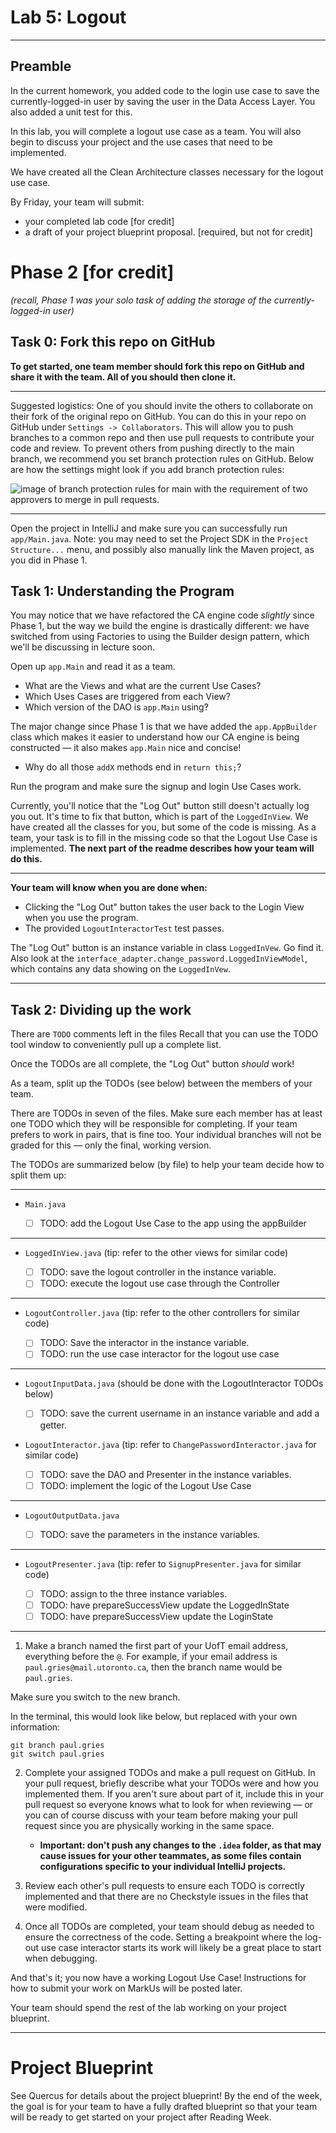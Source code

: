 # Lab 5: Logout
---
## Preamble

In the current homework, you added code to the login use case to save the currently-logged-in
user by saving the user in the Data Access Layer. You also added a unit test for this.

In this lab, you will complete a logout use case as a team. You will also begin to discuss your project
and the use cases that need to be implemented. 

We have created all the Clean Architecture classes necessary for the logout use case.

By Friday, your team will submit:
- your completed lab code [for credit]
- a draft of your project blueprint proposal. [required, but not for credit]

# Phase 2 [for credit]
_(recall, Phase 1 was your solo task of adding the storage of the currently-logged-in user)_

## Task 0: Fork this repo on GitHub
**To get started, one team member should fork this repo on GitHub and share it with the team. 
All of you should then clone it.**

* * *

Suggested logistics: One of you should invite the others to collaborate on their fork of the
original repo on GitHub. You can do this in your repo on GitHub under `Settings -> Collaborators`.
This will allow you to push branches to a common repo and then use pull requests to contribute
your code and review. To prevent others from pushing directly to the main branch,
we recommend you set branch protection rules on GitHub. Below are how the settings might look if you
add branch protection rules:

![image of branch protection rules for main with the
requirement of two approvers to merge in pull requests.
](images/branch_protection_rules.png)

* * *

Open the project in IntelliJ and make sure you can successfully run `app/Main.java`.
Note: you may need to set the Project SDK in the `Project Structure...` menu, and possibly
also manually link the Maven project, as you did in Phase 1.

## Task 1: Understanding the Program

You may notice that we have refactored the CA engine code _slightly_ since Phase 1, but the
way we build the engine is drastically different: we have switched from using Factories to
using the Builder design pattern, which we'll be discussing in lecture soon. 

Open up `app.Main` and read it as a team.
- What are the Views and what are the current Use Cases?
- Which Uses Cases are triggered from each View?
- Which version of the DAO is `app.Main` using?

The major change since Phase 1 is that we have added the `app.AppBuilder` class which makes
it easier to understand how our CA engine is being constructed — it also makes `app.Main` nice and concise!
- Why do all those `addX` methods end in `return this;`? 

Run the program and make sure the signup and login Use Cases work.

Currently, you'll notice that the "Log Out" button still doesn't actually log you out. It's time to fix
that button, which is part of the `LoggedInView`.
We have created all the classes for you, but some of the code is missing.
As a team, your task is to fill in the missing code so that the Logout Use Case is implemented.
**The next part of the readme describes how your team will do this.**

* * *

**Your team will know when you are done when:**

- Clicking the "Log Out" button takes the user back to the Login View when you use the program.
- The provided `LogoutInteractorTest` test passes.

The "Log Out" button is an instance variable in class `LoggedInVew`. Go find it.
Also look at the `interface_adapter.change_password.LoggedInViewModel`, which contains any
data showing on the `LoggedInVew`.

* * *

## Task 2: Dividing up the work

There are `TODO` comments left in the files
Recall that you can use the TODO tool window to conveniently pull up a complete list.

Once the TODOs are all complete, the "Log Out" button _should_ work!

As a team, split up the TODOs (see below) between the members of your team.

There are TODOs in seven of the files.
Make sure each member has at least one TODO which they will be responsible for completing.
If your team prefers to work in pairs, that is fine too. Your individual branches
will not be graded for this — only the final, working version.

The TODOs are summarized below (by file) to help your team decide how to split them up:

* * *

- `Main.java`

  - [ ] TODO: add the Logout Use Case to the app using the appBuilder

* * *

- `LoggedInView.java` (tip: refer to the other views for similar code)

  - [ ] TODO: save the logout controller in the instance variable.
  - [ ] TODO: execute the logout use case through the Controller

* * *

- `LogoutController.java` (tip: refer to the other controllers for similar code)

  - [ ] TODO: Save the interactor in the instance variable.
  - [ ] TODO: run the use case interactor for the logout use case

* * *

- `LogoutInputData.java` (should be done with the LogoutInteractor TODOs below)

  - [ ] TODO: save the current username in an instance variable and add a getter.

- `LogoutInteractor.java` (tip: refer to `ChangePasswordInteractor.java` for similar code)

  - [ ] TODO: save the DAO and Presenter in the instance variables.
  - [ ] TODO: implement the logic of the Logout Use Case

* * *

- `LogoutOutputData.java`

  - [ ] TODO: save the parameters in the instance variables.

* * *

- `LogoutPresenter.java` (tip: refer to `SignupPresenter.java` for similar code)

  - [ ] TODO: assign to the three instance variables.
  - [ ] TODO: have prepareSuccessView update the LoggedInState
  - [ ] TODO: have prepareSuccessView update the LoginState

* * *

1. Make a branch named the first part of your UofT email address, everything before the `@`.
For example, if your email address is `paul.gries@mail.utoronto.ca`, then the branch name would
be `paul.gries`.

Make sure you switch to the new branch.

In the terminal, this would look like below, but replaced with your own information:
```
git branch paul.gries
git switch paul.gries
```

2. Complete your assigned TODOs and make a pull request on GitHub. In your pull request,
   briefly describe what your TODOs were and how you implemented them. If you aren't sure
   about part of it, include this in your pull request so everyone knows what to look
   for when reviewing — or you can of course discuss with your team before making your
   pull request since you are physically working in the same space.
   - **Important: don't push any changes to the `.idea` folder, as that
     may cause issues for your other teammates, as some files contain
     configurations specific to your individual IntelliJ projects.**

3. Review each other's pull requests to ensure each TODO is correctly implemented and that
   there are no Checkstyle issues in the files that were modified.

4. Once all TODOs are completed, your team should debug as needed to ensure the
   correctness of the code. Setting a breakpoint where the log-out use case
   interactor starts its work will likely be a great place to start when debugging.

And that's it; you now have a working Logout Use Case! Instructions for
how to submit your work on MarkUs will be posted later.

Your team should spend the rest of the lab working on your project blueprint.

* * *

# Project Blueprint

See Quercus for details about the project blueprint! By the end of the week,
the goal is for your team to have a fully drafted blueprint so that your team
will be ready to get started on your project after Reading Week.
